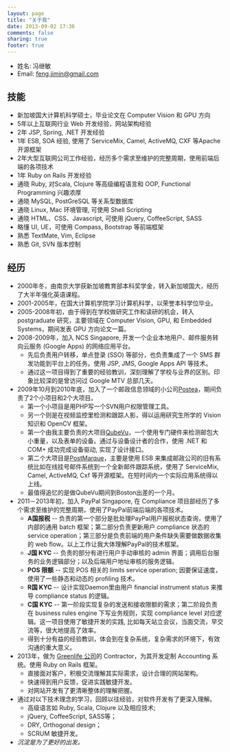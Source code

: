 ```yaml
---
layout: page
title: "关于我"
date: 2013-09-02 17:36
comments: false
sharing: true
footer: true
---
```

* 姓名: 冯继敏
* Email: feng.jimin@gmail.com

## 技能

* 新加坡国大计算机科学硕士，毕业论文在 Computer Vision 和 GPU 方向
* 5年以上互联网行业 Web 开发经验，网站架构经验
* 2年 JSP, Spring, .NET 开发经验
* 1年 ESB, SOA 经验, 使用了 ServiceMix, Camel, ActiveMQ, CXF 等Apache开源框架
* 2年大型互联网公司工作经验，经历多个需求至维护的完整周期，使用前端后端的各项技术
* 1年 Ruby on Rails 开发经验
* 通晓 Ruby, 对Scala, Clojure 等高级编程语言和 OOP, Functional Programming 兴趣浓厚
* 通晓 MySQL, PostGreSQL 等关系型数据库
* 通晓 Linux, Mac 环境管理, 可使用 Shell Scripting
* 通晓 HTML、CSS、Javascript, 可使用 jQuery, CoffeeScript, SASS
* 略懂 UI, UE，可使用 Compass, Bootstrap 等前端框架
* 熟悉 TextMate, Vim, Eclipse
* 熟悉 Git, SVN 版本控制

## 经历

* 2000年冬，由南京大学获新加坡教育部本科奖学金，转入新加坡国大，经历了大半年强化英语课程。
* 2001-2005年，在国大计算机学院学习计算机科学，以荣誉本科学位毕业。
* 2005-2008年初，由于得到在学校做研究工作和读研的机会，转入 postgraduate 研究，主要领域在 Computer Vision, GPU, 和 Embedded Systems，期间发表 GPU 方向论文一篇。
* 2008-2009年，加入 NCS Singapore, 开发一个企业本地用户、邮件服务转向云服务 (Google Apps) 的网络应用平台。
  * 先后负责用户转移，单点登录 (SSO) 等部分，也负责集成了一个 SMS 群发功能到平台上的任务。使用 JSP, JMS, Google Apps API 等技术。
  * 通过这一项目得到了重要的经验教训，深刻理解了学校与业界的区别。印象比较深的是曾访问过 Google MTV 总部几天。
* 2009年10月到2010年底，加入了一个邮政信息领域的小公司[Postea](http://www.postea.com/index.shtml)，期间负责了2个小项目和2个大项目。
  * 第一个小项目是用PHP写一个SVN用户权限管理工具。
  * 另一个则是在视频监控里检测和跟踪人影，得以运用研究生所学的 Vision 知识和 OpenCV 框架。
  * 第一个由我主要负责的大项目[QubeVu](http://www.postea.com/qubevu/)，一个使用专门硬件来检测邮包大小重量，以及表单的设备。通过与设备设计者的合作，使用 .NET 和 COM+ 成功完成设备驱动, 实现了设计接口。
  * 第二个大项目是[PostMarque](http://www.postea.com/solutions/postmarque.shtml)，主要是使用 ESB 来集成邮政公司的旧有系统比如在线挂号邮件系统到一个全新邮件跟踪系统，使用了 ServiceMix, Camel, ActiveMQ, Cxf 等开源框架。在短时间内一个实际应用系统得以上线。
  * 最值得追忆的是做QubeVu期间到Boston出差的一个月。
* 2011－2013年初，加入 PayPal Singapore, 在 Compliance 项目部经历了多个需求至维护的完整周期，使用了PayPal前端后端的各项技术。
  * **A国报税** -- 负责的第一个部分是批处理PayPal用户报税状态查询，使用了内部的通用 batch 框架；第二部分负责更新用户 compliance 状态的 service operation；第三部分是负责前端的用户条件缺失需要做数据收集的 web flow。以上工作让我大体理解PayPal的技术框架。
  * **J国 KYC** -- 负责的部分有进行用户手动审核的 admin 界面；调用后台服务的业务逻辑部分；以及后端用户地址审核的服务逻辑。
  * **POS 限额** -- 实现 POS 相关的 limits service operation; 因要保证速度，使用了一些静态和动态的 profiling 技术。
  * **R国 KYC** -- 设计实现Daemon里由用户 financial instrument status 来推导 compliance status 的逻辑。
  * **C国 KYC** -- 第一阶段实现复杂的发送和接收限额的需求；第二阶段负责在 business rules engine 下写业务规则，实现 compliance level 对应逻辑。这一项目使用了敏捷开发的实践, 比如每天站立会议，当面交流，早交流等，很大地提高了效率。
  * 得到十分有益的经验教训，体会到在复杂系统，复杂需求的环境下，有效沟通的重大意义。
* 2013年，做为 [Greenlife 公司](http://www.greenlifeonefamily.com)的 Contractor，为其开发定制 Accounting 系统。使用 Ruby on Rails 框架。
  * 直接面对客户，积极交流理解其实际需求，设计合理的网站架构。
  * 快速得到用户反馈，促进实践敏捷开发。
  * 对网站开发有了更清晰整体的理解把握。
* 通过对以下技术理念的学习，回顾以往经验，对软件开发有了更深入理解。
  * 高级语言如 Ruby, Scala, Clojure 以及相应技术;
  * jQuery, CoffeeScript, SASS等；
  * DRY, Orthogonal design；
  * SCRUM 敏捷开发。
* _沉淀是为了更好的出发。_
 

